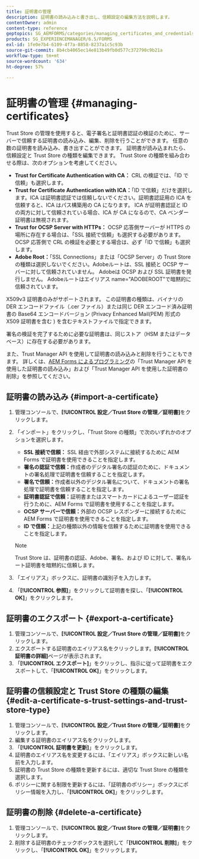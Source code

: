 ```yaml
---
title: 証明書の管理
description: 証明書の読み込みと書き出し、信頼設定の編集方法を説明します。
contentOwner: admin
content-type: reference
geptopics: SG_AEMFORMS/categories/managing_certificates_and_credentials
products: SG_EXPERIENCEMANAGER/6.5/FORMS
exl-id: 1fe0e7b4-6109-4f7a-8858-8237a1c5c93b
source-git-commit: 8b4cb4065ec14e813b49fb0d577c372790c9b21a
workflow-type: tm+mt
source-wordcount: '634'
ht-degree: 57%

---
```


# 証明書の管理 {#managing-certificates}

Trust Store の管理を使用すると、電子署名と証明書認証の検証のために、サーバーで信頼する証明書の読み込み、編集、削除を行うことができます。 任意の数の証明書を読み込み、書き出すことができます。 証明書が読み込まれたら、信頼設定と Trust Store の種類を編集できます。 Trust Store の種類を組み合わせる際は、次のオプションを考慮してください。

* **Trust for Certificate Authentication with CA：** CRL の検証では、「ID で信頼」も選択します。
* **Trust for Certificate Authentication with ICA：**「ID で信頼」だけを選択します。ICA は証明書認証では信頼しないでください。証明書認証用の ICA を信頼すると、ICA はパス構築用の CA になります。 ICA が証明書認証と ID の両方に対して信頼されている場合、ICA が CA になるので、CA ベンダー証明書は無視されます。
* **Trust for OCSP Server with HTTPs：** OCSP 応答側サーバーが HTTPS の場所に存在する場合は、「SSL 接続で信頼」も選択する必要があります。OCSP 応答側で CRL の検証を必要とする場合は、必ず「ID で信頼」も選択します。
* **Adobe Root：**「SSL Connections」または「OCSP Server」の Trust Store の種類は選択しないでください。Adobeルートは、SSL 接続と OCSP サーバーに対して信頼されていません。 Adobeは OCSP および SSL 証明書を発行しません。 Adobeルートはエイリアス name=&quot;ADOBEROOT&quot;で暗黙的に信頼されています。

X509v3 証明書のみがサポートされます。 この証明書の種類は、バイナリの DER エンコードファイル（.cer ファイル）または同じ DER エンコード済み証明書の Base64 エンコードバージョン (Privacy Enhanced Mail(PEM) 形式の X509 証明書を含む ) を含むテキストファイルで指定できます。

署名の検証を完了するために必要な証明書は、同じストア（HSM またはデータベース）に存在する必要があります。

また、Trust Manager API を使用して証明書の読み込みと削除を行うこともできます。 詳しくは、[AEM Forms によるプログラミング](https://www.adobe.com/go/learn_aemforms_programming_63_jp)の「Trust Manager API を使用した証明書の読み込み」および「Trust Manager API を使用した証明書の削除」を参照してください。

## 証明書の読み込み {#import-a-certificate}

1. 管理コンソールで、**[!UICONTROL 設定／Trust Store の管理／証明書]**&#x200B;をクリックします。
1. 「インポート」をクリックし、「Trust Store の種類」で次のいずれかのオプションを選択します。

   * **SSL 接続で信頼：** SSL 経由で外部システムに接続するために AEM Forms で証明書を使用できることを指定します。
   * **署名の認証で信頼：**&#x200B;作成者のデジタル署名の認証のために、ドキュメントの署名処理で証明書を信頼することを指定します。
   * **署名で信頼：**&#x200B;作成者以外のデジタル署名について、ドキュメントの署名処理で証明書を信頼することを指定します。
   * **証明書認証で信頼：**&#x200B;証明書またはスマートカードによるユーザー認証を行うために、AEM Forms で証明書を使用することを指定します。
   * **OCSP サーバーで信頼：**&#x200B;外部の OCSP レスポンダーに接続するために AEM Forms で証明書を使用できることを指定します。
   * **ID で信頼：**&#x200B;上記の種類以外の情報を信頼するために証明書を使用できることを指定します。

   >[!NOTE]
   >
   >Trust Store は、証明書の認証、Adobe、署名、および ID に対して、署名ルート証明書を暗黙的に信頼します。

1. 「エイリアス」ボックスに、証明書の識別子を入力します。
1. 「**[!UICONTROL 参照]**」をクリックして証明書を探し、「**[!UICONTROL OK]**」をクリックします。

## 証明書のエクスポート {#export-a-certificate}

1. 管理コンソールで、**[!UICONTROL 設定／Trust Store の管理／証明書]**&#x200B;をクリックします。
1. エクスポートする証明書のエイリアス名をクリックします。**[!UICONTROL 証明書の詳細]**&#x200B;ページが表示されます。
1. 「**[!UICONTROL エクスポート]**」をクリックし、指示に従って証明書をエクスポートして、「**[!UICONTROL OK]**」をクリックします。

## 証明書の信頼設定と Trust Store の種類の編集 {#edit-a-certificate-s-trust-settings-and-trust-store-type}

1. 管理コンソールで、**[!UICONTROL 設定／Trust Store の管理／証明書]**&#x200B;をクリックします。
1. 編集する証明書のエイリアス名をクリックします。
1. 「**[!UICONTROL 証明書を更新]**」をクリックします。
1. 証明書のエイリアス名を変更するには、「エイリアス」ボックスに新しい名前を入力します。
1. 証明書の Trust Store の種類を更新するには、適切な Trust Store の種類を選択します。
1. ポリシーに関する制限を更新するには、「証明書のポリシー」ボックスにポリシー情報を入力し、「**[!UICONTROL OK]**」をクリックします。

## 証明書の削除 {#delete-a-certificate}

1. 管理コンソールで、**[!UICONTROL 設定／Trust Store の管理／証明書]**&#x200B;をクリックします。
1. 削除する証明書のチェックボックスを選択して「**[!UICONTROL 削除]**」をクリックし、「**[!UICONTROL OK]**」をクリックします。
